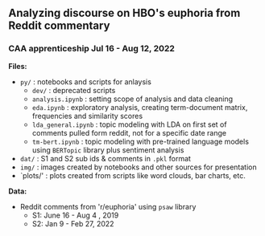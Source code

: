## Analyzing discourse on HBO's euphoria from Reddit commentary
### CAA apprenticeship Jul 16 - Aug 12, 2022

**Files:**  

- `py/` : notebooks and scripts for anlaysis
  - `dev/` : deprecated scripts
  - `analysis.ipynb` : setting scope of analysis and data cleaning
  - `eda.ipynb` : exploratory analysis, creating term-document matrix, frequencies and similarity scores
  - `lda_general.ipynb` : topic modeling with LDA on first set of comments pulled form reddit, not for a specific date range
  - `tm-bert.ipynb` : topic modeling with pre-trained language models using `BERTopic` library plus sentiment analysis 
- `dat/` : S1 and S2 sub ids & comments in `.pkl` format
- `img/` : images created by notebooks and other sources for presentation
- `plots/' : plots created from scripts like word clouds, bar charts, etc.

**Data:**

- Reddit comments from 'r/euphoria' using `psaw` library
  - S1: June 16 - Aug 4 , 2019
  - S2: Jan 9 - Feb 27, 2022
  



